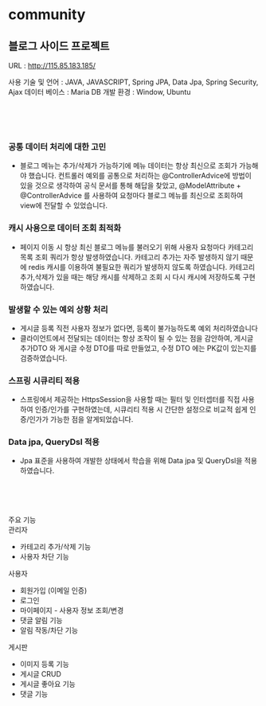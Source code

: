 # community
## 블로그 사이드 프로젝트
URL : http://115.85.183.185/

사용 기술 및 언어 : JAVA, JAVASCRIPT, Spring JPA, Data Jpa, Spring Security, Ajax
데이터 베이스 : Maria DB
개발 환경 : Window, Ubuntu

<br><br><br>

### 공통 데이터 처리에 대한 고민
- 블로그 메뉴는 추가/삭제가 가능하기에 메뉴 데이터는 항상 최신으로 조회가 가능해야 했습니다.
  컨트롤러 예외를 공통으로 처리하는 @ControllerAdvice에 방법이 있을 것으로 생각하여
  공식 문서를 통해 해답을 찾았고, @ModelAttribute + @ControllerAdvice 를 사용하여 요청마다 블로그 메뉴를 최신으로 조회하여 view에 전달할 수 있었습니다.


### 캐시 사용으로 데이터 조회 최적화
-  페이지 이동 시 항상 최신 블로그 메뉴를 불러오기 위해 사용자 요청마다 카테고리 목록 조회 쿼리가 항상 발생하였습니다.
   카테고리 추가는 자주 발생하지 않기 때문에 redis 캐시를 이용하여 불필요한 쿼리가 발생하지 않도록 하였습니다.
   카테고리 추가,삭제가 있을 때는 해당 캐시를 삭제하고 조회 시 다시 캐시에 저장하도록 구현하였습니다.


### 발생할 수 있는 예외 상황 처리
- 게시글 등록 직전 사용자 정보가 없다면, 등록이 불가능하도록 예외 처리하였습니다
- 클라이언트에서 전달되는 데이터는 항상 조작이 될 수 있는 점을 감안하여,
  게시글 추가DTO 와 게시글 수정 DTO를 따로 만들었고, 수정 DTO 에는 PK값이 있는지를 검증하였습니다. 


### 스프링 시큐리티 적용
- 스프링에서 제공하는 HttpsSession을 사용할 때는 필터 및 인터셉터를 직접 사용하여 인증/인가를 구현하였는데,
   시큐리티 적용 시 간단한 설정으로 비교적 쉽게 인증/인가가 가능한 점을 알게되었습니다.


### Data jpa, QueryDsl 적용
- Jpa 표준을 사용하여 개발한 상태에서 학습을 위해 Data jpa 및 QueryDsl을 적용하였습니다.


<br><br><br>

주요 기능<br>
관리자
- 카테고리 추가/삭제 기능
- 사용자 차단 기능

사용자
- 회원가입 (이메일 인증)
- 로그인
- 마이페이지 - 사용자 정보 조회/변경
- 댓글 알림 기능
-  알림 작동/차단 기능 

게시판
- 이미지 등록 기능
- 게시글 CRUD
- 게시글 좋아요 기능
- 댓글 기능

